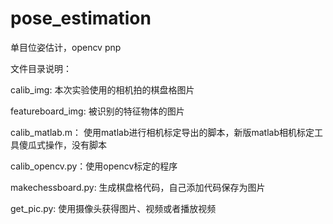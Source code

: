 # pose_estimation
单目位姿估计，opencv pnp

文件目录说明：

calib_img:  本次实验使用的相机拍的棋盘格图片

featureboard_img: 被识别的特征物体的图片

calib_matlab.m： 使用matlab进行相机标定导出的脚本，新版matlab相机标定工具傻瓜式操作，没有脚本

calib_opencv.py：使用opencv标定的程序

makechessboard.py:  生成棋盘格代码，自己添加代码保存为图片

get_pic.py: 使用摄像头获得图片、视频或者播放视频

